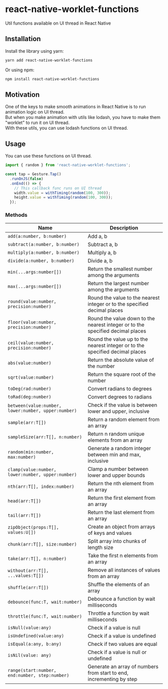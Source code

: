 # react-native-worklet-functions
Util functions available on UI thread in React Native

## Installation
Install the library using yarn:
```sh
yarn add react-native-worklet-functions
```
Or using npm:
```sh
npm install react-native-worklet-functions
```

## Motivation
One of the keys to make smooth animations in React Native is to run animation logic on UI thread. <br/>
But when you make animation with utils like lodash, you have to make them "worklet" to run it on UI thread. <br/>
With these utils, you can use lodash functions on UI thread.

## Usage
You can use these functions on UI thread.
```TypeScript
import { random } from 'react-native-worklet-functions';

const tap = Gesture.Tap()
  .runOnJS(false)
  .onEnd(() => {
    // This callback func runs on UI thread
    width.value = withTiming(random(100, 300));
    height.value = withTiming(random(100, 300));
  });
```
### Methods
| Name                          | Description                                                                                                                                                                                                                                                              |
| ----------------------------- | ------------------------------------------------------------------------------------------------------------------------------------------------------------------------------------------------------------------------------------------------------------------------ |
| `add(a:number, b:number)`      | Add a, b |
| `subtract(a:number, b:number)` | Subtract a, b  |
| `multiply(a:number, b:number)` | Multiply a, b |
| `divide(a:number, b:number)`   | Divide a, b  |
| `min(...args:number[])`        | Return the smallest number among the arguments |
| `max(...args:number[])`        | Return the largest number among the arguments  |
| `round(value:number, precision:number)` | Round the value to the nearest integer or to the specified decimal places  |
| `floor(value:number, precision:number)` | Round the value down to the nearest integer or to the specified decimal places  |
| `ceil(value:number, precision:number)`  | Round the value up to the nearest integer or to the specified decimal places  |
| `abs(value:number)`            | Return the absolute value of the number  |
| `sqrt(value:number)`           | Return the square root of the number  |
| `toDeg(rad:number)`            | Convert radians to degrees  |
| `toRad(deg:number)`            | Convert degrees to radians  |
| `between(value:number, lower:number, upper:number)` | Check if the value is between lower and upper, inclusive  |
| `sample(arr:T[])`                       | Return a random element from an array |
| `sampleSize(arr:T[], n:number)`         | Return n random unique elements from an array |
| `random(min:number, max:number)`        | Generate a random integer between min and max, inclusive |
| `clamp(value:number, lower:number, upper:number)` | Clamp a number between lower and upper bounds |
| `nth(arr:T[], index:number)`            | Return the nth element from an array |
| `head(arr:T[])`                         | Return the first element from an array |
| `tail(arr:T[])`                         | Return the last element from an array |
| `zipObject(props:T[], values:U[])`      | Create an object from arrays of keys and values |
| `chunk(arr:T[], size:number)`           | Split array into chunks of length size |
| `take(arr:T[], n:number)`               | Take the first n elements from an array |
| `without(arr:T[], ...values:T[])`       | Remove all instances of values from an array |
| `shuffle(arr:T[])`                      | Shuffle the elements of an array |
| `debounce(func:T, wait:number)`         | Debounce a function by wait milliseconds |
| `throttle(func:T, wait:number)`         | Throttle a function by wait milliseconds |
| `isNull(value:any)`                     | Check if a value is null |
| `isUndefined(value:any)`                | Check if a value is undefined |
| `isEqual(a:any, b:any)`                 | Check if two values are equal |
| `isNil(value: any)`     | Check if a value is null or undefined |
| `range(start:number, end:number, step:number)` | Generate an array of numbers from start to end, incrementing by step |
